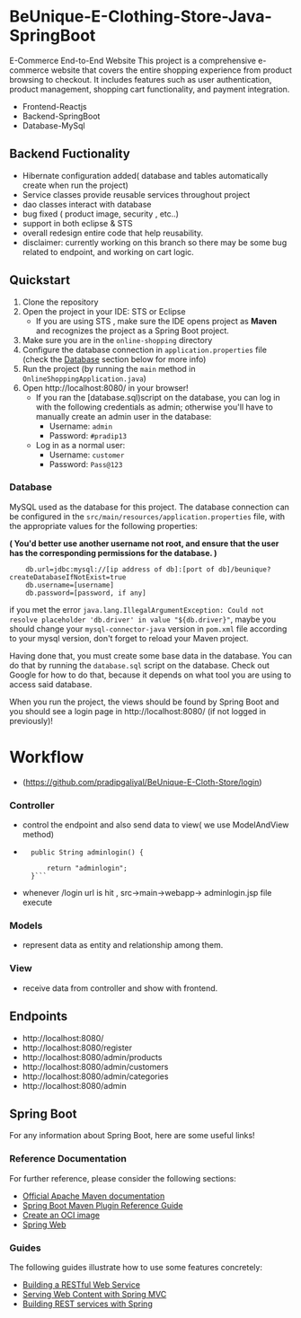 # BeUnique-E-Clothing-Store-Java-SpringBoot
E-Commerce End-to-End Website
This project is a comprehensive e-commerce website that covers the entire shopping experience from product browsing to checkout. 
It includes features such as user authentication, product management, shopping cart functionality, and payment integration.

* Frontend-Reactjs
* Backend-SpringBoot
* Database-MySql
  
## Backend Fuctionality
- Hibernate configuration added( database and tables automatically create when run the project)
- Service classes provide reusable services throughout project
- dao classes interact with database 
- bug fixed ( product image, security , etc..)
- support in both eclipse & STS
- overall redesign entire code that help reusability. 
- disclaimer: currently working on this branch so there may be some bug related to endpoint, and working on cart logic.
  
## Quickstart

1. Clone the repository
2. Open the project in your IDE: STS or  Eclipse
    * If you are using STS , make sure the IDE opens project as **Maven** and recognizes the project as a Spring Boot project. 
3. Make sure you are in the `online-shopping` directory
4. Configure the database connection in `application.properties` file (check the [Database](#database) section below for more info)
5. Run the project (by running the `main` method in `OnlineShoppingApplication.java`)
6. Open http://localhost:8080/ in your browser!
   * If you ran the [database.sql)script on the database, you can log in with the following credentials as admin; otherwise you'll have to manually create an admin user in the database:
     * Username: `admin`
     * Password: `#pradip13`
   * Log in as a normal user:
     * Username: `customer`
     * Password: `Pass@123`

### Database

MySQL  used as the database for this project. The database connection can be configured in the `src/main/resources/application.properties` file, with the appropriate values for the following properties:

**( You'd better use another username not root, and ensure that the user has the corresponding permissions for the database. )**

```properties
    db.url=jdbc:mysql://[ip address of db]:[port of db]/beunique?createDatabaseIfNotExist=true
    db.username=[username]
    db.password=[password, if any]
```

if you met the error `java.lang.IllegalArgumentException: Could not resolve placeholder 'db.driver' in value "${db.driver}"`, maybe you should change your `mysql-connector-java` version in `pom.xml` file according to your mysql version, don't forget to reload your Maven project.

Having done that, you must create some base data in the database. You can do that by running the `database.sql` script on the database. Check out Google for how to do that, because it depends on what tool you are using to access said database. 




When you run the project, the views should be found by Spring Boot and you should see a login page in http://localhost:8080/ (if not logged in previously)!


# Workflow
- (https://github.com/pradipgaliyal/BeUnique-E-Cloth-Store/login)
### Controller
- control the endpoint and also send data to view( we use ModelAndView method)
- ``` @GetMapping("login")
	public String adminlogin() {
		
		return "adminlogin";
	}```
- whenever /login url is hit , src->main->webapp-> adminlogin.jsp file execute
### Models
- represent data as entity and relationship among them.

### View
- receive data from controller and show with frontend.

## Endpoints
- http://localhost:8080/
- http://localhost:8080/register
- http://localhost:8080/admin/products
- http://localhost:8080/admin/customers
- http://localhost:8080/admin/categories
- http://localhost:8080/admin


## Spring Boot

For any information about Spring Boot, here are some useful links!

### Reference Documentation
For further reference, please consider the following sections:

* [Official Apache Maven documentation](https://maven.apache.org/guides/index.html)
* [Spring Boot Maven Plugin Reference Guide](https://docs.spring.io/spring-boot/docs/2.6.4/maven-plugin/reference/html/)
* [Create an OCI image](https://docs.spring.io/spring-boot/docs/2.6.4/maven-plugin/reference/html/#build-image)
* [Spring Web](https://docs.spring.io/spring-boot/docs/2.6.4/reference/htmlsingle/#boot-features-developing-web-applications)

### Guides
The following guides illustrate how to use some features concretely:

* [Building a RESTful Web Service](https://spring.io/guides/gs/rest-service/)
* [Serving Web Content with Spring MVC](https://spring.io/guides/gs/serving-web-content/)
* [Building REST services with Spring](https://spring.io/guides/tutorials/bookmarks/)


